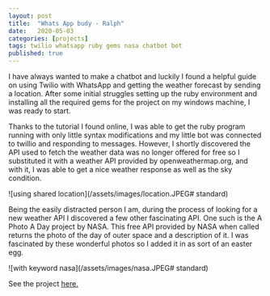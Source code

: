 ```yaml
---
layout: post
title:  "Whats App budy - Ralph"
date:   2020-05-03 
categories: [projects]
tags: twilio whatsapp ruby gems nasa chatbot bot
published: true
---
```

I have always wanted to make a chatbot and luckily I found a helpful guide on using Twilio with WhatsApp and getting the weather forecast by sending a location.  After some initial struggles setting up the ruby environment and installing all the required gems for the project on my windows machine, I was ready to start.  

Thanks to the tutorial I found online, I was able to get the ruby program running with only little syntax modifications and my little bot was connected to twillio and responding to messages. However, I shortly discovered the API used to fetch the weather data was no longer offered for free so I substituted it with a weather API provided by openweathermap.org, and with it, I was able to get a nice weather response as well as the sky condition. 

![using shared location](/assets/images/location.JPEG# standard)

Being the easily distracted person I am, during the process of looking for a new weather API I discovered a few other fascinating API. One such is the A Photo A Day project by NASA. This free API provided by NASA when called returns the photo of the day of outer space and a description of it. I was fascinated by these wonderful photos so I added it in as sort of an easter egg. 

![with keyword nasa](/assets/images/nasa.JPEG# standard)

See the project <a href="https://github.com/TheTh1rd/ruby-whatsapp-bots">here.</a>
